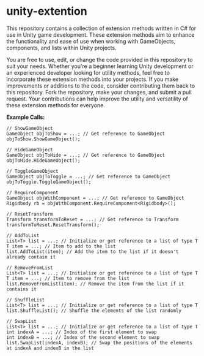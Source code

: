 # unity-extention
This repository contains a collection of extension methods written in C# for use in Unity game development. These extension methods aim to enhance the functionality and ease of use when working with GameObjects, components, and lists within Unity projects.

You are free to use, edit, or change the code provided in this repository to suit your needs. Whether you're a beginner learning Unity development or an experienced developer looking for utility methods, feel free to incorporate these extension methods into your projects. If you make improvements or additions to the code, consider contributing them back to this repository. Fork the repository, make your changes, and submit a pull request. Your contributions can help improve the utility and versatility of these extension methods for everyone.

**Example Calls:**
```
// ShowGameObject
GameObject objToShow = ...; // Get reference to GameObject
objToShow.ShowGameObject();
```

```
// HideGameObject
GameObject objToHide = ...; // Get reference to GameObject
objToHide.HideGameObject();
```

```
// ToggleGameObject
GameObject objToToggle = ...; // Get reference to GameObject
objToToggle.ToggleGameObject();
```

```
// RequireComponent
GameObject objWithComponent = ...; // Get reference to GameObject
Rigidbody rb = objWithComponent.RequireComponent<Rigidbody>();
```

```
// ResetTransform
Transform transformToReset = ...; // Get reference to Transform
transformToReset.ResetTransform();
```

```
// AddToList
List<T> list = ...; // Initialize or get reference to a list of type T
T item = ...; // Item to add to the list
list.AddToList(item); // Add the item to the list if it doesn't already contain it
```

```
// RemoveFromList
List<T> list = ...; // Initialize or get reference to a list of type T
T item = ...; // Item to remove from the list
list.RemoveFromList(item); // Remove the item from the list if it contains it
```

```
// ShuffleList
List<T> list = ...; // Initialize or get reference to a list of type T
list.ShuffleList(); // Shuffle the elements of the list randomly
```

```
// SwapList
List<T> list = ...; // Initialize or get reference to a list of type T
int indexA = ...; // Index of the first element to swap
int indexB = ...; // Index of the second element to swap
list.SwapList(indexA, indexB); // Swap the positions of the elements at indexA and indexB in the list
```
